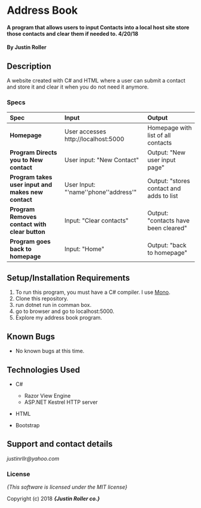 # Address Book

#### A program that allows users to input Contacts into a local host site store those contacts and clear them if needed to. 4/20/18

#### By **Justin Roller**

## Description

A website created with C# and HTML where a user can submit a contact and store it and clear it when you do not need it anymore.


### Specs
| Spec | Input | Output |
| :-------------     | :------------- | :------------- |
| **Homepage** | User accesses http://localhost:5000| Homepage with list of all contacts |
| **Program Directs you to New contact** | User input: "New Contact" | Output: "New user input page" |
| **Program takes user input and makes new contact**| User Input: "'name''phone''address'" | Output: "stores contact and adds to list |
| **Program Removes contact with clear button**| Input: "Clear contacts" | Output: "contacts have been cleared" |
| **Program goes back to homepage** | Input: "Home" | Output: "back to homepage" |


## Setup/Installation Requirements

1. To run this program, you must have a C# compiler. I use [Mono](http://www.mono-project.com).
2. Clone this repository.
3. run dotnet run in comman box.
4. go to browser and go to localhost:5000.
5. Explore my address book program.

## Known Bugs
* No known bugs at this time.

## Technologies Used
* C#
  * Razor View Engine
  * ASP.NET Kestrel HTTP server

* HTML
* Bootstrap

## Support and contact details

_justinrllr@yahoo.com_

### License

*{This software is licensed under the MIT license}*

Copyright (c) 2018 **_{Justin Roller co.}_**
